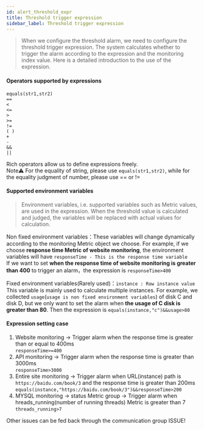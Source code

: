 ```yaml
---
id: alert_threshold_expr  
title: Threshold trigger expression      
sidebar_label: Threshold trigger expression
---
```


> When we configure the threshold alarm, we need to configure the threshold trigger expression. The system calculates whether to trigger the alarm according to the expression and the monitoring index value. Here is a detailed introduction to the use of the expression.

#### Operators supported by expressions

```
equals(str1,str2) 
==
<
<=
>
>=
!=
( )
+
-
&&
||
```

Rich operators allow us to define expressions freely.   
Note⚠️ For the equality of string, please use `equals(str1,str2)`, while for the equality judgment of number, please use == or !=

#### Supported environment variables

> Environment variables, i.e. supported variables such as Metric values, are used in the expression. When the threshold value is calculated and judged, the variables will be replaced with actual values for calculation.

Non fixed environment variables：These variables will change dynamically according to the monitoring Metric object we choose. For example, if we choose **response time Metric of website monitoring**, the environment variables will have `responseTime - This is the response time variable`     
If we want to set **when the response time of website monitoring is greater than 400** to trigger an alarm，the expression is `responseTime>400`

Fixed environment variables(Rarely used)：`instance : Row instance value`   
This variable is mainly used to calculate multiple instances. For example, we collected `usage`(`usage is non fixed environment variables`) of disk C and disk D, but we only want to set the alarm when **the usage of C disk is greater than 80**. Then the expression is `equals(instance,"c")&&usage>80`

#### Expression setting case

1. Website monitoring -> Trigger alarm when the response time is greater than or equal to 400ms    
   `responseTime>=400`
2. API monitoring -> Trigger alarm when the response time is greater than 3000ms    
   `responseTime>3000`
3. Entire site monitoring -> Trigger alarm when URL(instance) path is `https://baidu.com/book/3` and the response time is greater than 200ms   
   `equals(instance,"https://baidu.com/book/3")&&responseTime>200`
4. MYSQL monitoring -> status Metric group -> Trigger alarm when hreads_running(number of running threads) Metric is greater than 7   
   `threads_running>7`

Other issues can be fed back through the communication group ISSUE!
